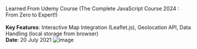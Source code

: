 Learned From Udemy Course (The Complete JavaScript Course 2024 : From Zero to Expert!)<br><br>
<b>Key Features</b>: Interactive Map Integration (Leaflet.js), Geolocation API, Data Handling (local storage from browser)<br>
<b>Date</b>: 20 July 2021
![image](https://github.com/user-attachments/assets/3e85182c-4394-4b80-87d1-ac7202459c05)
